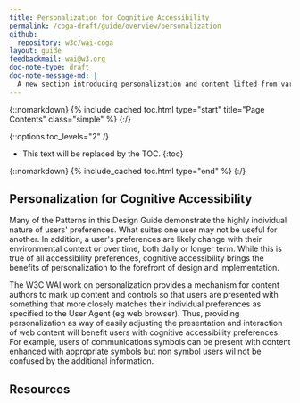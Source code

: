 ```yaml
---
title: Personalization for Cognitive Accessibility
permalink: /coga-draft/guide/overview/personalization
github:
  repository: w3c/wai-coga
layout: guide
feedbackmail: wai@w3.org
doc-note-type: draft
doc-note-message-md: |
  A new section introducing personalization and content lifted from various points in the Design Guide.
---
```


{::nomarkdown}
{% include_cached toc.html type="start" title="Page Contents" class="simple" %}
{:/}

{::options toc_levels="2" /}

- This text will be replaced by the TOC.
  {:toc}

{::nomarkdown}
{% include_cached toc.html type="end" %}
{:/}

## Personalization for Cognitive Accessibility

Many of the Patterns in this Design Guide demonstrate the highly individual nature of users' preferences. What suites one user may not be useful for another. In addition, a user's preferences are likely change with their environmental context or over time, both daily or longer term. While this is true of all accessibility preferences, cognitive accessibility brings the benefits of personalization to the forefront of design and implementation.

The W3C WAI work on personalization provides a mechanism for content authors to mark up content and controls so that users are presented with something that more closely matches their individual preferences as specified to the User Agent (eg web browser). Thus, providing personalization as way of easily adjusting the presentation and interaction of web content will benefit users with cognitive accessibility preferences. For example, users of communications symbols can be present with content enhanced with appropriate symbols but non symbol users wil not be confused by the additional information.

## Resources
